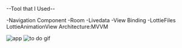 --Tool that I Used--

-Navigation Component
-Room 
-Livedata
-View Binding
-LottieFiles
LottieAnimationView
Architecture:MVVM






![app](https://user-images.githubusercontent.com/64928807/206877241-f2849b03-1fa7-4bd6-b08b-f028e8519288.png)
![to do gif](https://user-images.githubusercontent.com/64928807/206877275-e82a4042-cea2-4136-8641-9df5412260ee.gif)
